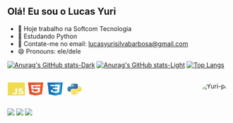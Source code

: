 ## Olá! Eu sou o Lucas Yuri

- 🔭 Hoje trabalho na Softcom Tecnologia
- 🌱 Estudando Python
- 💬 Contate-me no email: lucasyurisilvabarbosa@gmail.com
- 😄 Pronouns: ele/dele


[![Anurag's GitHub stats-Dark](https://github-readme-stats.vercel.app/api?username=olucasyuri&show_icons=true&theme=default_repocard)](https://github.com/olucasyuri/github-readme-stats#gh-dark-mode-only)
[![Anurag's GitHub stats-Light](https://github-readme-stats.vercel.app/api?username=olucasyuri&show_icons=true&theme=default#gh-light-mode-only)](https://github.com/olucasyuri/github-readme-stats#gh-light-mode-only)
[![Top Langs](https://github-readme-stats.vercel.app/api/top-langs/?username=olucasyuri&layout=compact)](https://github.com/olucasyuri/github-readme-stats)


<div style="display: inline_block"><br>
  <img align="center" alt="Yuri-Js" height="30" width="40" src="https://raw.githubusercontent.com/devicons/devicon/master/icons/javascript/javascript-plain.svg">
  <img align="center" alt="Yuri-HTML" height="30" width="40" src="https://raw.githubusercontent.com/devicons/devicon/master/icons/html5/html5-original.svg">
  <img align="center" alt="Yuri-CSS" height="30" width="40" src="https://raw.githubusercontent.com/devicons/devicon/master/icons/css3/css3-original.svg">
  <img align="center" alt="Yuri-Python" height="30" width="40" src="https://raw.githubusercontent.com/devicons/devicon/master/icons/python/python-original.svg">
  <img align="right" alt="Yuri-pic" height="150" style="border-radius:50px;" src="https://64.media.tumblr.com/73aab5c2da65c3b77986bac9b187ce27/e2edc3cea2f1f5db-f9/s1280x1920/eb0a71cac24c471f7775f6b78c43bc55d6717fb1.jpg">
</div>

  
  ##
  
 

 <div> 
  
  <a href="https://www.instagram.com/_lucasyuri/" target="_blank"><img src="https://img.shields.io/badge/-Instagram-%23E4405F?style=for-the-badge&logo=instagram&logoColor=white" target="_blank"></a>
  <a href = "mailto:lucasyurisilvabarbosa@gmail.com"><img src="https://img.shields.io/badge/-Gmail-%23333?style=for-the-badge&logo=gmail&logoColor=white" target="_blank"></a>
  <a href="https://www.linkedin.com/in/lucas-yuri-silva-barbosa/" target="_blank"><img src="https://img.shields.io/badge/-LinkedIn-%230077B5?style=for-the-badge&logo=linkedin&logoColor=white" target="_blank"></a> 
  
</div>

